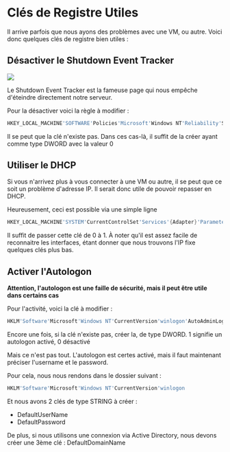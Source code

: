 # Clés de Registre Utiles

Il arrive parfois que nous ayons des problèmes avec une VM, ou autre.
Voici donc quelques clés de registre bien utiles :

## Désactiver le Shutdown Event Tracker

![](https://techan.fr/images/2017/06/Windows_Shutdown_Event_Tracker.png)

Le Shutdown Event Tracker est la fameuse page qui nous empêche
d'éteindre directement notre serveur.

Pour la désactiver voici la règle à modifier :

```powershell
HKEY_LOCAL_MACHINE'SOFTWARE'Policies'Microsoft'Windows NT'Reliability'ShutdownReasonOn
```

Il se peut que la clé n'existe pas. Dans ces cas-là, il suffit de la
créer ayant comme type DWORD avec la valeur 0

## Utiliser le DHCP

Si vous n'arrivez plus à vous connecter à une VM ou autre, il se peut
que ce soit un problème d'adresse IP. Il serait donc utile de pouvoir
repasser en DHCP.

Heureusement, ceci est possible via une simple ligne

```powershell
HKEY_LOCAL_MACHINE'SYSTEM'CurrentControlSet'Services'{Adapter}'Parameters'Tcpip'EnableDHCP
```

Il suffit de passer cette clé de 0 à 1. À noter qu'il est assez facile
de reconnaitre les interfaces, étant donner que nous trouvons l'IP fixe
quelques clés plus bas.

## Activer l'Autologon

**Attention, l'autologon est une faille de sécurité, mais il peut être
utile dans certains cas**

Pour l'activité, voici la clé à modifier :

```powershell
HKLM'Software'Microsoft'Windows NT'CurrentVersion'winlogon'AutoAdminLogon
```

Encore une fois, si la clé n'existe pas, créer la, de type DWORD. 1
signifie un autologon activé, 0 désactivé

Mais ce n'est pas tout. L'autologon est certes activé, mais il faut
maintenant préciser l'username et le password.

Pour cela, nous nous rendons dans le dossier suivant :

```powershell
HKLM'Software'Microsoft'Windows NT'CurrentVersion'winlogon
```

Et nous avons 2 clés de type STRING à créer :

  * DefaultUserName
  * DefaultPassword

De plus, si nous utilisons une connexion via Active Directory, nous
devons créer une 3ème clé : DefaultDomainName
